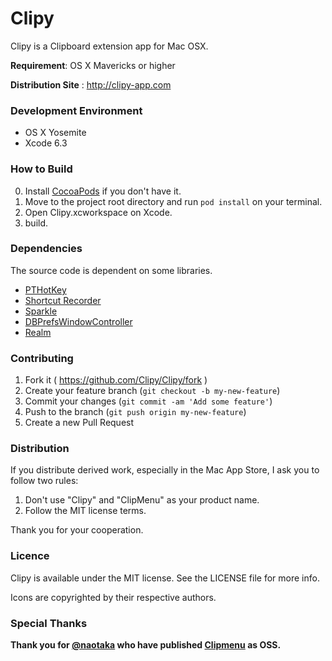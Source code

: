 Clipy
=============================

Clipy is a Clipboard extension app for Mac OSX.

__Requirement__: OS X Mavericks or higher

__Distribution Site__ : <http://clipy-app.com>

### Development Environment
* OS X Yosemite
* Xcode 6.3

### How to Build
0. Install [CocoaPods](http://cocoapods.org) if you don't have it.
1. Move to the project root directory and run `pod install` on your terminal.
2. Open Clipy.xcworkspace on Xcode.
3. build.

### Dependencies
The source code is dependent on some libraries. 
* [PTHotKey](https://github.com/keith/PTHotKeyTest)
* [Shortcut Recorder](https://github.com/iKorich/shortcutrecorder) 
* [Sparkle](https://github.com/sparkle-project/Sparkle)
* [DBPrefsWindowController](https://github.com/kgn/DBPrefsWindowController)
* [Realm](https://realm.io/)

### Contributing
1. Fork it ( https://github.com/Clipy/Clipy/fork )
2. Create your feature branch (`git checkout -b my-new-feature`)
3. Commit your changes (`git commit -am 'Add some feature'`)
4. Push to the branch (`git push origin my-new-feature`)
5. Create a new Pull Request

### Distribution
If you distribute derived work, especially in the Mac App Store, I ask you to follow two rules:

1. Don't use "Clipy" and "ClipMenu" as your product name.
2. Follow the MIT license terms.

Thank you for your cooperation.



### Licence
Clipy is available under the MIT license. See the LICENSE file for more info.

Icons are copyrighted by their respective authors.

### Special Thanks
__Thank you for [@naotaka](https://github.com/naotaka) who have published [Clipmenu](https://github.com/naotaka/ClipMenu) as OSS.__
